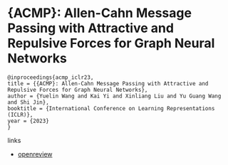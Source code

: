 # {ACMP}: Allen-Cahn Message Passing with Attractive and Repulsive Forces for Graph Neural Networks

```
@inproceedings{acmp_iclr23,
title = {{ACMP}: Allen-Cahn Message Passing with Attractive and Repulsive Forces for Graph Neural Networks},
author = {Yuelin Wang and Kai Yi and Xinliang Liu and Yu Guang Wang and Shi Jin},
booktitle = {International Conference on Learning Representations (ICLR)},
year = {2023}
}
```

links
- [openreview](https://openreview.net/forum?id=4fZc_79Lrqs)
